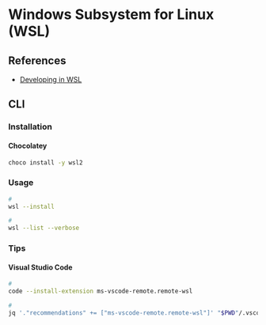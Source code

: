 # Windows Subsystem for Linux (WSL)

<!--
https://github.com/microsoft/wslg
-->

## References

- [Developing in WSL](https://code.visualstudio.com/docs/remote/wsl)

## CLI

### Installation

#### Chocolatey

```sh
choco install -y wsl2
```

### Usage

```sh
#
wsl --install

#
wsl --list --verbose
```

### Tips

#### Visual Studio Code

```sh
#
code --install-extension ms-vscode-remote.remote-wsl

#
jq '."recommendations" += ["ms-vscode-remote.remote-wsl"]' "$PWD"/.vscode/extensions.json | sponge "$PWD"/.vscode/extensions.json
```
